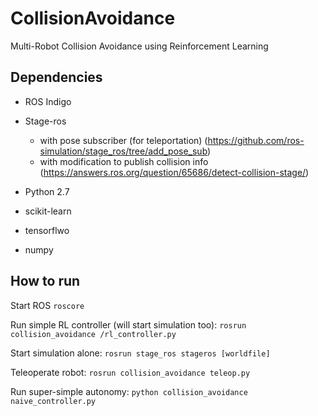 # CollisionAvoidance
Multi-Robot Collision Avoidance using Reinforcement Learning

## Dependencies
- ROS Indigo

- Stage-ros 
    - with pose subscriber (for teleportation) (https://github.com/ros-simulation/stage_ros/tree/add_pose_sub)
    - with modification to publish collision info (https://answers.ros.org/question/65686/detect-collision-stage/)

- Python 2.7

- scikit-learn

- tensorflwo

- numpy

## How to run
Start ROS `roscore`

Run simple RL controller (will start simulation too): `rosrun collision_avoidance /rl_controller.py`

Start simulation alone: `rosrun stage_ros stageros [worldfile]`

Teleoperate robot: `rosrun collision_avoidance teleop.py`

Run super-simple autonomy: `python collision_avoidance naive_controller.py`
